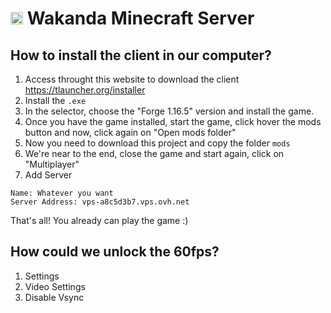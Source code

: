 # <img src="https://cdn.icon-icons.com/icons2/159/PNG/256/minecraft_22400.png" width="20px" /> Wakanda Minecraft Server 

## How to install the client in our computer?

1. Access throught this website to download the client https://tlauncher.org/installer
2. Install the `.exe`
3. In the selector, choose the "Forge 1.16.5" version and install the game.
4. Once you have the game installed, start the game, click hover the mods button and now, click again on "Open mods folder"
5. Now you need to download this project and copy the folder `mods`
6. We're near to the end, close the game and start again, click on "Multiplayer"
7. Add Server


```
Name: Whatever you want 
Server Address: vps-a8c5d3b7.vps.ovh.net
```

That's all! You already can play the game :) 


## How could we unlock the 60fps?
1. Settings
2. Video Settings
3. Disable Vsync

